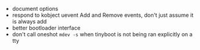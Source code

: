 - document options
- respond to kobject uevent Add and Remove events, don't just assume it is
  always add
- better bootloader interface
- don't call oneshot `mdev -s` when tinyboot is not being ran explicitly on a
  tty
